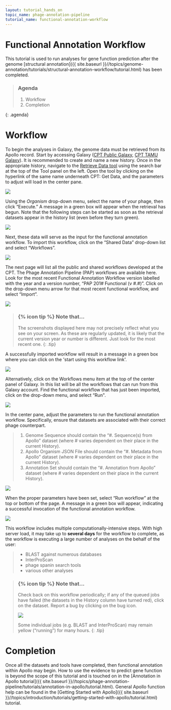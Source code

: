 ```yaml
---
layout: tutorial_hands_on
topic_name: phage-annotation-pipeline
tutorial_name: functional-annotation-workflow
---
```


# Functional Annotation Workflow

This tutorial is used to run analyses for gene function prediction after the genome [structural annotation]({{ site.baseurl }}//topics/genome-annotation/tutorials/structural-annotation-workflow/tutorial.html) has been completed.

> ### Agenda
>
> 1. Workflow
> 2. Completion
>
{: .agenda}

# Workflow

To begin the analyses in Galaxy, the genome data must be retrieved from its Apollo record. Start by accessing Galaxy ([CPT Public Galaxy](https://cpt.tamu.edu/galaxy-pub), [CPT TAMU Galaxy](https://cpt.tamu.edu/galaxy/)). It is recommended to create and name a new history. Once in the appropriate history, navigate to the [Retrieve Data tool](https://cpt.tamu.edu/galaxy/root?tool_id=edu.tamu.cpt2.webapollo.export) using the search bar at the top of the Tool panel on the left. Open the tool by clicking on the hyperlink of the same name underneath CPT: Get Data, and the parameters to adjust will load in the center pane. 

![](../../images/functional-annotation-workflow-screenshots/1_retrieve_data_tool.png)

Using the *Organism* drop-down menu, select the name of your phage, then click “Execute.” A message in a green box will appear when the retrieval has begun. Note that the following steps can be started as soon as the retrieval datasets appear in the history list (even before they turn green). 

![](../../images/functional-annotation-workflow-screenshots/2_retrieve_data_success_message.png)

Next, these data will serve as the input for the functional annotation workflow. To import this workflow, click on the “Shared Data” drop-down list and select “Workflows”.

![](../../images/functional-annotation-workflow-screenshots/3_shared_data_workflow.png)

The next page will list all the public and shared workflows developed at the CPT. The Phage Annotation Pipeline (PAP) workflows are available here. Look for the most recent Functional Annotation Workflow version labelled with the year and a version number, “PAP 201# Functional (v #.#)”. Click on the drop-down menu arrow for that most recent functional workflow, and select “Import”.

![](../../images/functional-annotation-workflow-screenshots/4_import_functional_workflow.png)

> ### {% icon tip %} Note that…
> The screenshots displayed here may not precisely reflect what you see on your screen. As these are regularly updated, it is likely that the current version year or number is different. Just look for the most recent one.
{: .tip}

A successfully imported workflow will result in a message in a green box where you can click on the 'start using this workflow link'.

![](../../images/functional-annotation-workflow-screenshots/5_import_functional_workflow_success.png)

Alternatively, click on the Workflows menu item at the top of the center panel of Galaxy. In this list will be all the workflows that can run from this Galaxy account. Find the functional workflow that has just been imported, click on the drop-down menu, and select “Run". 

![](../../images/functional-annotation-workflow-screenshots/6_imported_workflows_run.png)

In the center pane, adjust the parameters to run the functional annotation workflow. Specifically, ensure that datasets are associated with their correct phage counterpart.
> 1. Genome Sequence should contain the “#. Sequence(s) from Apollo” dataset (where # varies dependent on their place in the current History).
> 2. Apollo Organism JSON File should contain the “#. Metadata from Apollo” dataset (where # varies dependent on their place in the current History).
> 3. Annotation Set should contain the “#. Annotation from Apollo” dataset (where # varies dependent on their place in the current History).

![](../../images/functional-annotation-workflow-screenshots/7_workflow_parameters.png)

When the proper parameters have been set, select “Run workflow” at the top or bottom of the page. A message in a green box will appear, indicating a successful invocation of the functional annotation workflow.

![](../../images/functional-annotation-workflow-screenshots/8_successful_workflow_execution.png)

This workflow includes multiple computationally-intensive steps. With high server load, it may take up to **several days** for the workflow to complete, as the workflow is executing a large number of analyses on the behalf of the user:

> * BLAST against numerous databases
> * InterProScan
> * phage spanin search tools
> * various other analyses

> ### {% icon tip %} Note that…
> Check back on this workflow periodically; if any of the queued jobs have failed (the datasets in the History column have turned red), click on the dataset. Report a bug by clicking on the bug icon.
>
>![](../../images/functional-annotation-workflow-screenshots/9_report_bug.png)
>
> Some individual jobs (e.g. BLAST and InterProScan) may remain yellow (“running”) for many hours.
{: .tip}

# Completion

Once all the datasets and tools have completed, then functional annotation within Apollo may begin. How to use the evidence to predict gene function is beyond the scope of this tutorial and is touched on in the [Annotation in Apollo tutorial]({{ site.baseurl }}//topics/phage-annotation-pipeline/tutorials/annotation-in-apollo/tutorial.html). General Apollo function help can be found in the [Getting Started with Apollo]({{ site.baseurl }}//topics/introduction/tutorials/getting-started-with-apollo/tutorial.html) tutorial.

